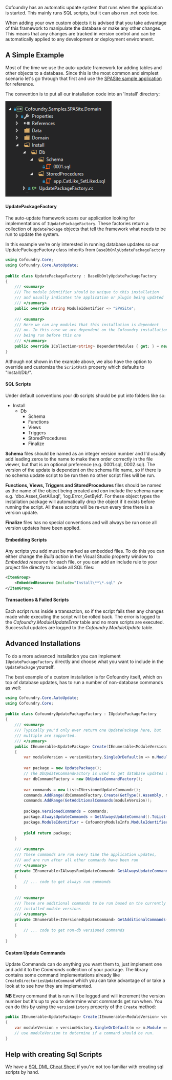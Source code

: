 ﻿Cofoundry has an automatic update system that runs when the application is started. This mainly runs SQL scripts, but it can also run .net code too.

When adding your own custom objects it is advised that you take advantage of this framework to manipulate the database or make any other changes. This means that any changes are tracked in version control and can be automatically applied to any development or deployment environment.

## A Simple Example

Most of the time we use the auto-update framework for adding tables and other objects to a database. Since this is the most common and simplest scenario let's go through that first and use the [SPASite sample application](https://github.com/cofoundry-cms/Cofoundry.Samples.SPASite) for reference.

The convention is to put all our installation code into an 'Install' directory:

![Auto-update folder structure](images/autoupdate-spasite-folders.png)

#### UpdatePackageFactory

The auto-update framework scans our application looking for implementations of `IUpdatePackageFactory`. These factories return a collection of `UpdatePackage` objects that tell the framework what needs to be run to update the system.

In this example we're only interested in running database updates so our UpdatePackageFactory class inherits from `BaseDbOnlyUpdatePackageFactory`

```csharp
using Cofoundry.Core;
using Cofoundry.Core.AutoUpdate;

public class UpdatePackageFactory : BaseDbOnlyUpdatePackageFactory
{
    /// <summary>
    /// The module identifier should be unique to this installation
    /// and usually indicates the application or plugin being updated
    /// </summary>
    public override string ModuleIdentifier => "SPASite";

    /// <summary>
    /// Here we can any modules that this installation is dependent
    /// on. In this case we are dependent on the Cofoundry installation
    /// being run before this one
    /// </summary>
    public override ICollection<string> DependentModules { get; } = new string[] { CofoundryModuleInfo.ModuleIdentifier };
}
```

Although not shown in the example above, we also have the option to override and customize the `ScriptPath` property which defaults to "Install/Db/".

#### SQL Scripts

Under default conventions your db scripts should be put into folders like so:

- Install
    - Db
        - Schema
        - Functions
        - Views
        - Triggers
        - StoredProcedures
        - Finalize

**Schema** files should be named as an integer version number and I'd usually add leading zeros to the name to make them order correctly in the file viewer, but that is an optional preference (e.g. 0001.sql, 0002.sql). The version of the update is dependent on the schema file name, so if there is no schema update script to be run then no other script files will be run.

**Functions, Views, Triggers and StoredProcedures** files should be named as the name of the object being created and *can* include the schema name e.g. 'dbo.Asset_GetAll.sql', 'log.Error_GetById'. For these object types the installation package will automatically drop the object if it exists before running the script. All these scripts will be re-run every time there is a version update. 

**Finalize** files has no special conventions and will always be run once all version updates have been applied.

#### Embedding Scripts

Any scripts you add must be marked as embedded files. To do this you can either change the *Build action* in the Visual Studio property window to *Embedded resource* for each file, or you can add an include rule to your project file directly to include all SQL files:

```xml
<ItemGroup>
    <EmbeddedResource Include="Install\**\*.sql" />
</ItemGroup>
```

#### Transactions & Failed Scripts

Each script runs inside a transaction, so if the script fails then any changes made while executing the script will be rolled back. The error is logged to the *Cofoundry.ModuleUpdateError* table and no more scripts are executed. Successful updates are logged to the *Cofoundry.ModuleUpdate* table.

## Advanced Installations

To do a more advanced installation you can implement `IUpdatePackageFactory` directly and choose what you want to include in the `UpdatePackage` yourself. 

The best example of a custom installation is for Cofoundry itself, which on top of database updates, has to run a number of non-database commands as well:

```csharp
using Cofoundry.Core.AutoUpdate;
using Cofoundry.Core;

public class CofoundryUpdatePackageFactory : IUpdatePackageFactory
{
    /// <summary>
    /// Typically you'd only ever return one UpdatePackage here, but
    /// multiple are supported.
    /// </summary>
    public IEnumerable<UpdatePackage> Create(IEnumerable<ModuleVersion> versionHistory)
    {
        var moduleVersion = versionHistory.SingleOrDefault(m => m.Module == CofoundryModuleInfo.ModuleIdentifier);

        var package = new UpdatePackage();
        // The DbUpdateCommandFactory is used to get database updates using the standard conventions
        var dbCommandFactory = new DbUpdateCommandFactory();

        var commands = new List<IVersionedUpdateCommand>();
        commands.AddRange(dbCommandFactory.Create(GetType().Assembly, moduleVersion));
        commands.AddRange(GetAdditionalCommands(moduleVersion));

        package.VersionedCommands = commands;
        package.AlwaysUpdateCommands = GetAlwaysUpdateCommand().ToList();
        package.ModuleIdentifier = CofoundryModuleInfo.ModuleIdentifier;

        yield return package;
    }

    /// <summary>
    /// These commands are run every time the application updates, 
    /// and are run after all other commands have been run
    /// </summary>
    private IEnumerable<IAlwaysRunUpdateCommand> GetAlwaysUpdateCommand()
    {
        // ... code to get always run commands
    }

    /// <summary>
    /// These are additional commands to be run based on the currently
    /// installed module versions
    /// </summary>
    private IEnumerable<IVersionedUpdateCommand> GetAdditionalCommands(ModuleVersion moduleVersion)
    {
        // ... code to get non-db versioned commands
    }
}
```

#### Custom Update Commands

Update Commands can do anything you want them to, just implement one and add it to the *Commands* collection of your package. The library contains some command implementations already like `CreateDirectoriesUpdateCommand` which you can take advantage of or take a look at to see how they are implemented.

**NB** Every command that is run will be logged and will increment the version number but it's up to you to determine what commands get run when. You can do this by using the `versionHistory` property of the `Create` method:

```csharp
public IEnumerable<UpdatePackage> Create(IEnumerable<ModuleVersion> versionHistory)
{
    var moduleVersion = versionHistory.SingleOrDefault(m => m.Module == ModuleInfo.ModuleCode);
    // use moduleVersion to determine if a command should be run.
}
```

## Help with creating Sql Scripts

We have a [SQL DML Cheat Sheet](/references/sql-dml-cheat-sheet) if you're not too familiar with creating sql scripts by hand.

